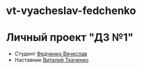 # vt-vyacheslav-fedchenko

# Личный проект "ДЗ №1"

- Студент [Федченко Вячеслав](http://t.me/Vyacheslav_Fedchenko)
- Наставник [Виталий Ткаченко](http://t.me/Vitalik_Tkachenko_tlt)
